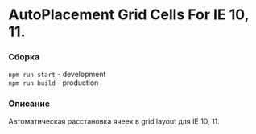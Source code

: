 # AutoPlacement Grid Cells For IE 10, 11.

### Сборка
`npm run start` - development  
`npm run build` - production 

### Описание
Автоматическая расстановка ячеек в grid layout для IE 10, 11.